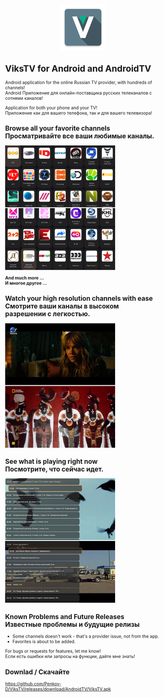 
<div align="center">
    <img src="./images/ic_launcher.webp" height="150" />
</div>

# ViksTV for Android and AndroidTV

Android application for the online Russian TV provider, with hundreds of channels! <br>
Android Приложение для онлайн-поставщика русских телеканалов с сотнями каналов!

Application for both your phone and your TV! <br>
Приложение как для вашего телефона, так и для вашего телевизора!


<h2>
    Browse all your favorite channels <br>
    Просматривайте все ваши любимые каналы.
</h2>
<p float="left">
    <img src="./images/Screenshot_1728836792.png" height="200" />
    <img src="./images/Screenshot_1728836803.png" height="200" />
</p>
<b>
    And much more ... <br>
    И многое другое ...
</b>


<h2>
    Watch your high resolution channels with ease <br>
    Смотрите ваши каналы в высоком разрешении с легкостью.
</h2>
<p float="left">
    <img src="./images/Screenshot_1728836817.png" height="200" />
    <img src="./images/Screenshot_1728836872.png" height="200" />
</p>


<h2>
    See what is playing right now <br>
    Посмотрите, что сейчас идет.
</h2>
<p float="left">
  <img src="./images/Screenshot_1728836958.png" height="200" />
  <img src="./images/Screenshot_1728836847.png" height="200" />
</p>


<h2>
    Known Problems and Future Releases <br>
    Известные проблемы и будущие релизы
</h2>

 * Some channels doesn't work - that's a provider issue, not from the app.
 * Favorites is about to be added.

For bugs or requests for features, let me know! <br>
Если есть ошибки или запросы на функции, дайте мне знать!

<h2>
    Downlad / Скачайте
</h2>

https://github.com/Penkov-D/ViksTV/releases/download/AndroidTV/ViksTV.apk
